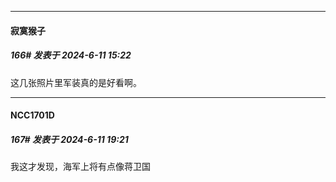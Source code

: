 ﻿
*****

####  寂寞猴子  
##### 166#       发表于 2024-6-11 15:22

这几张照片里军装真的是好看啊。


*****

####  NCC1701D  
##### 167#       发表于 2024-6-11 19:21

我这才发现，海军上将有点像蒋卫国

